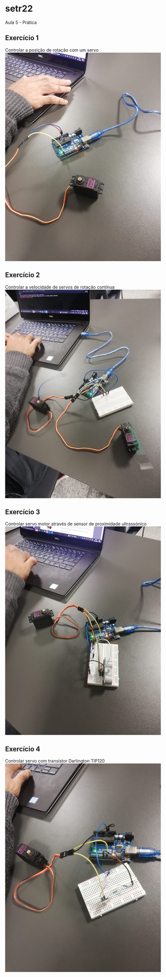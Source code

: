 # setr22
Aula 5 - Prática 

## Exercício 1
Controlar a posição de rotação com um servo
![Exercício 1](./img/exe1.jpeg)

## Exercício 2
Controlar a velocidade de servos de rotação contínua
![Exercício 2](./img/exe2.jpeg)

## Exercício 3
Controlar servo motor através de sensor de proximidade ultrassónico
![Exercício 3](./img/exe3.jpeg)

## Exercício 4
Controlar servo com transístor Darlington TIP120
![Exercício 4](./img/exe4.jpeg)

